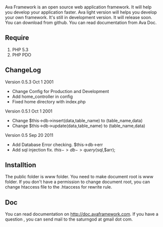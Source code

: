 Ava Framework is an open source web application framework. It will help you develop your application faster. Ava light version will helps you develop your own framework. It's still in development version. It will release soon. You can download from github. You can read documentation from Ava Doc.

## Require

 1. PHP 5.3
 2. PHP PDO


## ChangeLog

Version 0.5.3 Oct 1 2001 <saturngod at gmail dot com>

* Change Config for Production and Development
* Add home_controller in config
* Fixed home directory with index.php

Version 0.5.1 Oct 1 2001 <saturngod at gmail dot com>

* Change $this->db->insert(data,table_name) to (table_name,data)
* Change $this->db->update(data,table_name) to (table_name,data)

Version 0.5 Sep 20 2011 <saturngod at gmail dot com>

* Add Database Error checking. $this->db->err
* Add sql injection fix. $this->db->query($sql,$arr);

## Installtion

The public folder is www folder. You need to make document root is www folder. If you don't have a permission to change document root, you can change htaccess file to the .htaccess for rewrite rule.

## Doc

You can read documentation on http://doc.avaframework.com. If you have a question , you can send mail to the saturngod at gmail dot com.